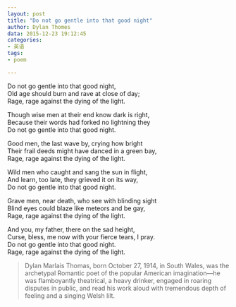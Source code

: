 ```yaml
---
layout: post
title: "Do not go gentle into that good night"
author: Dylan Thomes
data: 2015-12-23 19:12:45
categories:
- 英语
tags:
- poem

---
```


Do not go gentle into that good night,  
Old age should burn and rave at close of day;  
Rage, rage against the dying of the light.  
  
Though wise men at their end know dark is right,  
Because their words had forked no lightning they  
Do not go gentle into that good night.  
  
Good men, the last wave by, crying how bright  
Their frail deeds might have danced in a green bay,  
Rage, rage against the dying of the light.  
  
Wild men who caught and sang the sun in flight,  
And learn, too late, they grieved it on its way,  
Do not go gentle into that good night.  
  
Grave men, near death, who see with blinding sight  
Blind eyes could blaze like meteors and be gay,  
Rage, rage against the dying of the light.  
  
And you, my father, there on the sad height,  
Curse, bless, me now with your fierce tears, I pray.  
Do not go gentle into that good night.  
Rage, rage against the dying of the light.  

> Dylan Marlais Thomas, born October 27, 1914, in South Wales, was the archetypal Romantic poet of the popular American imagination—he was flamboyantly theatrical, a heavy drinker, engaged in roaring disputes in public, and read his work aloud with tremendous depth of feeling and a singing Welsh lilt.
